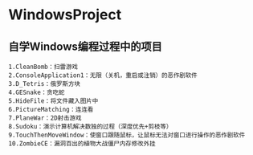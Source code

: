 # WindowsProject
## 自学Windows编程过程中的项目
	1.CleanBomb：扫雷游戏 
	2.ConsoleApplication1：无限（关机，重启或注销）的恶作剧软件
	3.D_Tetris：俄罗斯方块
	4.GESnake：贪吃蛇
	5.HideFile：将文件藏入图片中
	6.PictureMatching：连连看
	7.PlaneWar：2D射击游戏
	8.Sudoku：演示计算机解决数独的过程（深度优先+剪枝等） 
	9.TouchThenMoveWindow：使窗口跟随鼠标，让鼠标无法对窗口进行操作的恶作剧软件
	10.ZombieCE：漏洞百出的植物大战僵尸内存修改外挂
